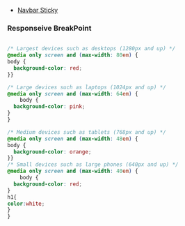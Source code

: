 
- [Navbar Sticky](https://www.youtube.com/watch?v=eaGvMS700Ps&ab_channel=TechGun)


### Responseive BreakPoint

```css

/* Largest devices such as desktops (1280px and up) */
@media only screen and (max-width: 80em) {
body {
  background-color: red;
}}

/* Large devices such as laptops (1024px and up) */
@media only screen and (max-width: 64em) {
	body {
  background-color: pink;
}
}

/* Medium devices such as tablets (768px and up) */
@media only screen and (max-width: 48em) {
body {
  background-color: orange;
}}
/* Small devices such as large phones (640px and up) */
@media only screen and (max-width: 40em) {
	body {
  background-color: red;
}
h1{
color:white;
}
}
```
